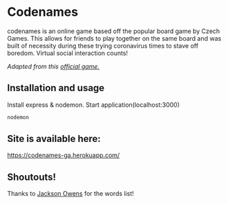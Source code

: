 # **Codenames**
codenames is an online game based off the popular board game by Czech Games. This allows for friends to play together on the same board and was built of necessity during these trying coronavirus times to stave off boredom. Virtual social interaction counts!

_Adapted from this [official game.](https://czechgames.com/files/rules/codenames-rules-en.pdf)_

## Installation and usage
Install express & nodemon. Start application(localhost:3000)
```bash
nodemon 
```
## Site is available here: 
https://codenames-ga.herokuapp.com/

## Shoutouts!
Thanks to [Jackson Owens](https://github.com/jbowens) for the words list!
